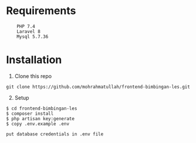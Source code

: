 # Requirements
```
	PHP 7.4
	Laravel 8
	Mysql 5.7.36
```


# Installation

1. Clone this repo

```
git clone https://github.com/mohrahmatullah/frontend-bimbingan-les.git
```


2. Setup

```
$ cd frontend-bimbingan-les
$ composer install
$ php artisan key:generate
$ copy .env.example .env

put database credentials in .env file
```
